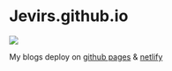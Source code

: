 # Jevirs.github.io

![](https://travis-ci.org/Jevirs/Jevirs.github.io.svg?branch=source)

My blogs deploy on [github pages][1] & [netlify][2]



[1]: https://jevirs.github.io
[2]: https://www.jervis.win